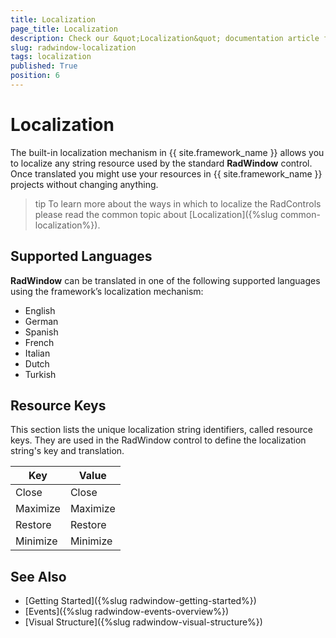```yaml
---
title: Localization
page_title: Localization
description: Check our &quot;Localization&quot; documentation article for the RadWindow WPF control.
slug: radwindow-localization
tags: localization
published: True
position: 6
---
```


# Localization

The built-in localization mechanism in {{ site.framework_name }} allows you to localize any string resource used by the standard __RadWindow__ control. Once translated you might use your resources in {{ site.framework_name }} projects without changing anything.

>tip To learn more about the ways in which to localize the RadControls please read the common topic about [Localization]({%slug common-localization%}).

## Supported Languages

__RadWindow__ can be translated in one of the following supported languages using the framework’s localization mechanism:

* English
* German
* Spanish
* French
* Italian
* Dutch
* Turkish

## Resource Keys

This section lists the unique localization string identifiers, called resource keys. They are used in the RadWindow control to define the localization string's key and translation.

|Key|Value|
|---|-----|
|Close|Close|
|Maximize|Maximize|
|Restore|Restore|
|Minimize|Minimize|

## See Also
 * [Getting Started]({%slug radwindow-getting-started%})
 * [Events]({%slug radwindow-events-overview%})
 * [Visual Structure]({%slug radwindow-visual-structure%})
